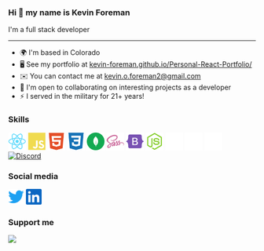 ### Hi 👋 my name is Kevin Foreman

I'm a full stack developer

---

- 🌍 I'm based in Colorado
- 🖥️ See my portfolio at [kevin-foreman.github.io/Personal-React-Portfolio/](https://kevin-foreman.github.io/Personal-React-Portfolio/)
- ✉️ You can contact me at [kevin.o.foreman2@gmail.com](mailto:kevin.o.foreman2@gmail.com)
- 🤝 I'm open to collaborating on interesting projects as a developer
- ⚡ I served in the military for 21+ years!

### Skills

<p align="left">

<a href="https://reactjs.org/" target="_blank" rel="noreferrer"><img src="./assets/react-colored.svg" width="36" height="36" alt="React" /></a>
<a href="https://developer.mozilla.org/en-US/docs/Web/JavaScript" target="_blank" rel="noreferrer"><img src="./assets/javascript-colored.svg" width="36" height="36" alt="Javascript" /></a>
<a href="https://developer.mozilla.org/en-US/docs/Glossary/HTML5" target="_blank" rel="noreferrer"><img src="./assets/html5-colored.svg" width="36" height="36" alt="HTML5" /></a>
<a href="https://www.w3.org/TR/CSS/#css" target="_blank" rel="noreferrer"><img src="./assets/css3-colored.svg" width="36" height="36" alt="CSS3" /></a>
<a href="https://www.mongodb.com/" target="_blank" rel="noreferrer"><img src="./assets/mongodb.svg" width="36" height="36" alt="MongoDB" /></a>
<a href="https://sass-lang.com/" target="_blank" rel="noreferrer"><img src="./assets/sass-colored.svg" width="36" height="36" alt="Sass" /></a>
<a href="https://getbootstrap.com/" target="_blank" rel="noreferrer"><img src="./assets/bootstrap-colored.svg" width="36" height="36" alt="Bootstrap" /></a>
<a href="https://nodejs.org/en/" target="_blank" rel="noreferrer"><img src="./assets/nodejs-colored.svg" width="36" height="36" alt="NodeJS" /></a>
<a href="https://expressjs.com/" target="_blank" rel="noreferrer"><img src="./assets/express-colored-dark.svg" width="36" height="36" alt="Express" /></a>
<a href="https://www.adobe.com/uk/products/photoshop.html" target="_blank" rel="noreferrer"><img src="./assets/photoshop-colored-dark.svg" width="36" height="36" alt="Photoshop" /></a>
<a href="https://www.adobe.com/uk/products/premiere.html" target="_blank" rel="noreferrer"><img src="./assets/premierepro-colored-dark.svg" width="36" height="36" alt="Premiere Pro" /></a>
<a href="https://kali.org" target="blank" rel="noreferrer"><img src="./assets/kali" width="36" height="36" alt="Discord" /></a>
<!-- <a href="https://firebase.google.com/" target="_blank" rel="noreferrer"><img src="./assets/firebase-colored.svg" width="36" height="36" alt="Firebase" /></a> -->

</p>

### Social media

<p align="left">
 <a href="https://www.twitter.com/masterflextech" target="_blank" rel="noreferrer"><img src="./assets/twitter.svg" width="32" height="32" /></a>
 <a href="https://www.linkedin.com/in/kevin-o-foreman2/" target="_blank" rel="noreferrer"><img src="./assets/linkedin.svg" width="32" height="32" /></a>
</p>

### Support me

<a href="https://www.buymeacoffee.com/kevinforeman"><img src="https://cdn.buymeacoffee.com/buttons/v2/default-yellow.png" width="200" /></a>

<!--
**kevin-foreman/kevin-foreman** is a ✨ _special_ ✨ repository because its `README.md` (this file) appears on your GitHub profile.

Here are some ideas to get you started:

- 🔭 I’m currently working on ...
- 🌱 I’m currently learning ...
- 👯 I’m looking to collaborate on ...
- 🤔 I’m looking for help with ...
- 💬 Ask me about ...
- 📫 How to reach me: ...
- 😄 Pronouns: ...
- ⚡ Fun fact: ...
-->

